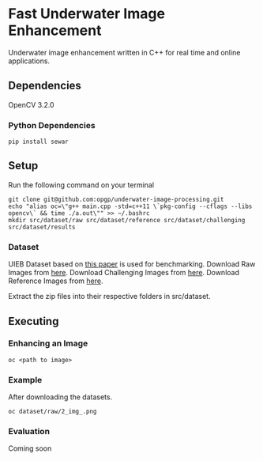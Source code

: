# Fast Underwater Image Enhancement
Underwater image enhancement written in C++ for real time and online applications.

## Dependencies
OpenCV 3.2.0
### Python Dependencies
```
pip install sewar
```
## Setup
Run the following command on your terminal
```
git clone git@github.com:opgp/underwater-image-processing.git
echo "alias oc=\"g++ main.cpp -std=c++11 \`pkg-config --cflags --libs opencv\` && time ./a.out\"" >> ~/.bashrc
mkdir src/dataset/raw src/dataset/reference src/dataset/challenging src/dataset/results

```

### Dataset 
UIEB Dataset based on [this paper](http://https://ieeexplore.ieee.org/document/8917818 "this paper")  is used for benchmarking.
Download Raw Images from [here](http://https://drive.google.com/open?id=12W_kkblc2Vryb9zHQ6BfGQ_NKUfXYk13 "here").
Download Challenging Images from [here](https://drive.google.com/open?id=1Ew_r83nXzVk0hlkfuomWqsAIxuq6kaN4http:// "here").
Download Reference Images from [here](http://https://drive.google.com/open?id=1cA-8CzajnVEL4feBRKdBxjEe6hwql6Z7 "here").

Extract the zip files into their respective folders in src/dataset.
## Executing
### Enhancing an Image
```
oc <path to image> 
```
### Example
After downloading the datasets.
```
oc dataset/raw/2_img_.png
```
### Evaluation
Coming soon
